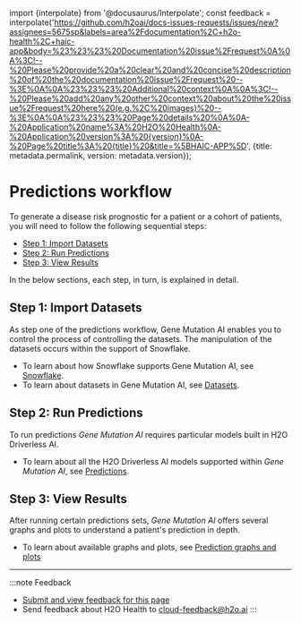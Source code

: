import {interpolate} from '@docusaurus/Interpolate';
const feedback = interpolate('https://github.com/h2oai/docs-issues-requests/issues/new?assignees=5675sp&labels=area%2Fdocumentation%2C+h2o-health%2C+haic-app&body=%23%23%23%20Documentation%20issue%2Frequest%0A%0A%3C!--%20Please%20provide%20a%20clear%20and%20concise%20description%20of%20the%20documentation%20issue%2Frequest%20--%3E%0A%0A%23%23%23%20Additional%20context%0A%0A%3C!--%20Please%20add%20any%20other%20context%20about%20the%20issue%2Frequest%20here%20(e.g.%2C%20images)%20--%3E%0A%0A%23%23%23%20Page%20details%20%0A%0A-%20Application%20name%3A%20H2O%20Health%0A-%20Application%20version%3A%20{version}%0A-%20Page%20title%3A%20{title}%20&title=%5BHAIC-APP%5D', {title: metadata.permalink, version: metadata.version});

# Predictions workflow 

To generate a disease risk prognostic for a patient or a cohort of patients, you will need to follow the following sequential steps: 

- [Step 1: Import Datasets](#step-1-import-datasets) 
- [Step 2: Run Predictions](#step-2-run-predictions) 
- [Step 3: View Results](#step-3-view-results) 

In the below sections, each step, in turn, is explained in detail.

## Step 1: Import Datasets

As step one of the predictions workflow, Gene Mutation AI enables you to control the process of controlling the datasets. The manipulation of the datasets occurs within the support of Snowflake. 

- To learn about how Snowflake supports Gene Mutation AI, see [Snowflake](snowflake/snowflake.md).
- To learn about datasets in Gene Mutation AI, see [Datasets](datasets/datasets.md).

## Step 2: Run Predictions

To run predictions *Gene Mutation AI* requires particular models built in H2O Driverless AI. 

- To learn about all the H2O Driverless AI models supported within *Gene Mutation AI*, see [Predictions](predictions/predictions.md).

## Step 3: View Results

After running certain predictions sets, *Gene Mutation AI* offers several graphs and plots to understand a patient's prediction in depth. 

- To learn about available graphs and plots, see [Prediction graphs and plots](predictions/predictions.md#prediction-graphs-and-plots) 


***
:::note Feedback
  - <a href={feedback}>Submit and view feedback for this page</a>
  - Send feedback about H2O Health to <cloud-feedback@h2o.ai>
:::